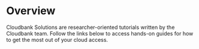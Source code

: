 # Overview

Cloudbank Solutions are researcher-oriented tutorials written by the Cloudbank team. Follow the links below to access hands-on guides for how to get the most out of your cloud access.
